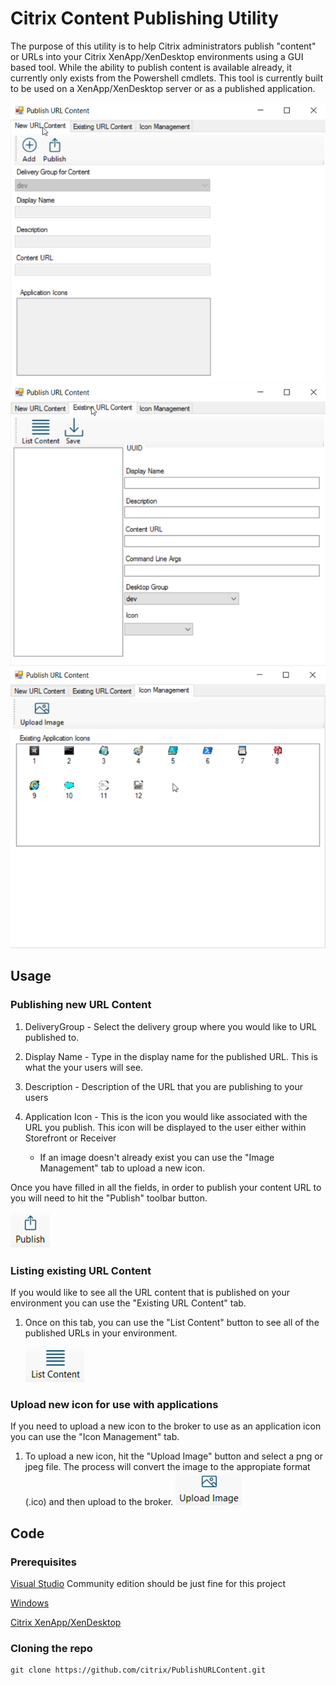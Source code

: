 # Citrix Content Publishing Utility

The purpose of this utility is to help Citrix administrators publish "content" or URLs into your Citrix XenApp/XenDesktop environments using a GUI based tool. While the ability to publish content is available already, it currently only exists from the Powershell cmdlets. This tool is currently
built to be used on a XenApp/XenDesktop server or as a published application.

![](images/pc-image1.png)
![](images/pc-image2.png)
![](images/pc-image3.png)
## Usage

### Publishing new URL Content

1. DeliveryGroup - Select the delivery group where you would like to URL published to.

2. Display Name - Type in the display name for the published URL. This is what the your users will see.

3. Description - Description of the URL that you are publishing to your users

4. Application Icon - This is the icon you would like associated with the URL you publish. This icon will be displayed to the user either within Storefront or Receiver

    - If an image doesn't already exist you can use the "Image Management" tab to upload a new icon.

Once you have filled in all the fields, in order to publish your content URL to you will need to hit the "Publish" toolbar button. 

![](images/publish-btn.png)

### Listing existing URL Content

If you would like to see all the URL content that is published on your environment you can use the "Existing URL Content" tab.

1. Once on this tab, you can use the "List Content" button to see all of the published URLs in your environment. 

    ![](images/list-btn.png)

### Upload new icon for use with applications

If you need to upload a new icon to the broker to use as an application icon you can use the "Icon Management" tab.

1. To upload a new icon, hit the "Upload Image" button and select a png or jpeg file. The process will convert the image to the appropiate format (.ico) and then upload to the broker.
![](images/upload-btn.png)

## Code

### Prerequisites

[Visual Studio](http://www.visualstudio.com) Community edition should be just fine for this project

[Windows](https://www.microsoft.com/en-us/windows/get-windows-10)

[Citrix XenApp/XenDesktop](https://www.citrix.com/community/citrix-developer/)

### Cloning the repo
    git clone https://github.com/citrix/PublishURLContent.git
